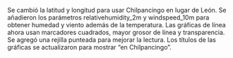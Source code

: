 Se cambió la latitud y longitud para usar Chilpancingo en lugar de León.
Se añadieron los parámetros relativehumidity_2m y windspeed_10m para obtener humedad y viento además de la temperatura.
Las gráficas de línea ahora usan marcadores cuadrados, mayor grosor de línea y transparencia.
Se agregó una rejilla punteada para mejorar la lectura.
Los títulos de las gráficas se actualizaron para mostrar “en Chilpancingo”.
